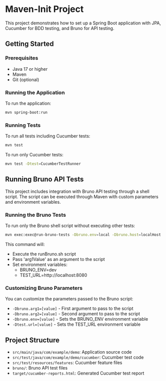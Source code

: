 # Maven-Init Project

This project demonstrates how to set up a Spring Boot application with JPA, Cucumber for BDD testing, and Bruno for API testing.

## Getting Started

### Prerequisites

- Java 17 or higher
- Maven
- Git (optional)

### Running the Application

To run the application:

```bash
mvn spring-boot:run
```

### Running Tests

To run all tests including Cucumber tests:

```bash
mvn test
```

To run only Cucumber tests:

```bash
mvn test -Dtest=CucumberTestRunner
```

## Running Bruno API Tests

This project includes integration with Bruno API testing through a shell script. The script can be executed through Maven with custom parameters and environment variables.

### Running the Bruno Tests

To run only the Bruno shell script without executing other tests:

```bash
mvn exec:exec@run-bruno-tests -Dbruno.env=local -Dbruno.host=localHost -Dtest.port=8080
```

This command will:
- Execute the runBruno.sh script
- Pass 'arg1Value' as an argument to the script
- Set environment variables:
  - BRUNO_ENV=dev
  - TEST_URL=http://localhost:8080

### Customizing Bruno Parameters

You can customize the parameters passed to the Bruno script:

- `-Dbruno.arg1=[value]` - First argument to pass to the script
- `-Dbruno.arg2=[value]` - Second argument to pass to the script  
- `-Dbruno.env=[value]` - Sets the BRUNO_ENV environment variable
- `-Dtest.url=[value]` - Sets the TEST_URL environment variable

## Project Structure

- `src/main/java/com/example/demo`: Application source code
- `src/test/java/com/example/demo/cucumber`: Cucumber test code
- `src/test/resources/features`: Cucumber feature files
- `bruno/`: Bruno API test files
- `target/cucumber-reports.html`: Generated Cucumber test report
